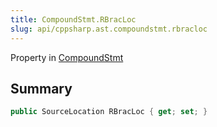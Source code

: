 ```yaml
---
title: CompoundStmt.RBracLoc
slug: api/cppsharp.ast.compoundstmt.rbracloc
---
```

Property in [CompoundStmt](/api/cppsharp/ast/compoundstmt)

## Summary



```csharp
public SourceLocation RBracLoc { get; set; }
```

